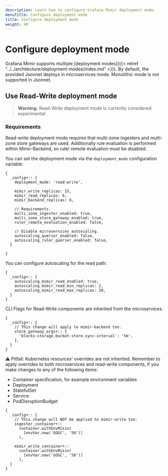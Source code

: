 ```yaml
---
description: Learn how to configure Grafana Mimir deployment mode.
menuTitle: Configure deployment mode
title: Configure deployment mode
weight: 40
---
```


# Configure deployment mode

Grafana Mimir supports multiple [deployment modes]({{< relref "../../architecture/deployment-modes/index.md" >}}). By default, the provided Jsonnet deploys in microservices mode. Monolithic mode is not supported in Jsonnet.

## Use Read-Write deployment mode

> **Warning:**
> Read-Write deployment mode is currently considered experimental.

### Requirements

Read-write deployment mode requires that multi-zone ingesters and multi-zone store gateways are used. Additionally rule evaluation is performed within Mimir-Backend, so ruler remote evaluation must be disabled.

You can set the deployment mode via the `deployment_mode` configuration variable:

```jsonnet
{
  _config+:: {
    deployment_mode: 'read-write',

    mimir_write_replicas: 15,
    mimir_read_replicas: 6,
    mimir_backend_replicas: 9,

    // Requirements.
    multi_zone_ingester_enabled: true,
    multi_zone_store_gateway_enabled: true,
    ruler_remote_evaluation_enabled: false,

    // Disable microservices autoscaling.
    autoscaling_querier_enabled: false,
    autoscaling_ruler_querier_enabled: false,
  }

}
```

You can configure autoscaling for the read path:

```jsonnet
{
  _config+:: {
    autoscaling_mimir_read_enabled: true,
    autoscaling_mimir_read_min_replicas: 2,
    autoscaling_mimir_read_max_replicas: 20,
  }
}
```

CLI Flags for Read-Write components are inherited from the microservices.

```jsonnet
{
  _config+:: {
    // This change will apply to mimir-backend too.
    store_gateway_args+:: {
      'blocks-storage.bucket-store.sync-interval': '5m',
    },
  }
}
```

⚠️ Pitfall: Kubernetes resources’ overrides are not inherited. Remember to apply overrides to both microservices and read-write components, if you make changes to any of the following items:

- Container specification, for example environment variables
- Deployment
- StatefulSet
- Service
- PodDisruptionBudget

```jsonnet
{
  _config+:: {
    // This change will NOT be applied to mimir-write too.
    ingester_container+::
      container.withEnvMixin(
        [envVar.new('GOGC', '50')]
      ),

    mimir_write_container+::
      container.withEnvMixin(
        [envVar.new('GOGC', '50')]
      ),
  }
}
```
